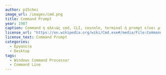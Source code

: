 ```yaml
---
author: p15chei
image_url: /images/cmd.png
title: Command Prompt
year: 1987
caption: Command ή αλλιώς cmd, CLI, cosnole, terminal ή prompt είναι μία εφαρμογή, ένα εργαλείο που συμβάλει στη διάδραση του ανθρώπου με τον υπολογιστή. Ωστόσο, η διάδραση αυτή δεν υλοποιείται μέσω κάποιου γραφικού περιβάλλοντος, όπως είναι το σύνηθες. Αντίθετα, η διάδραση επιτυγχάνεται μόνο μέσω κειμένου, μέσω εντολών command line. Οι εντολές αυτές μπορεί να χρησιμοποιηθούν τόσο για απλές λειτουργίες, όπως η δημιουργεία, η επεξερασία, η διαγραφή αρχείων ή φακέλων όσο και για πιο εξειδικευμένες λειτουργίες κυρίως μετά την εγκατάσταση κάποιων επιπλέον εγραλείων/προγραμμάτων που θα συμβάλλουν σε αυτο. Η εγκατάσταση γίνεται αρκετά εύκολα και γρηγορά και μπορεί να αφορά διάφορετικά είδη προγραμμάτων με τις αντίστοιχες λειτουργίες, για παράδειγμα η αναζήτηση πληροφοριών στο διαδίκτυο, το κατέβασμα ενός τραγουδιού και η μετατροπή του σε mp3, αλλές και πολλές ακόμα λειτουργίες.
license_url: "https://en.wikipedia.org/wiki/Cmd.exe#/media/File:Command_Prompt_on_Windows_11.png" 
license_text: Command Prompt
categories:
  - Εργαλεία
  - Desktop
tags:
  - Windows Command Processor
  - Command Line
---
```

